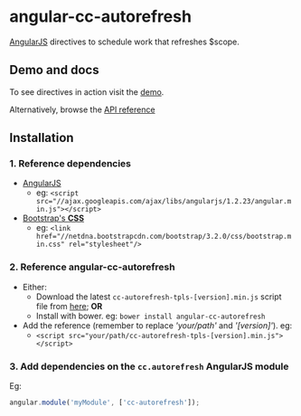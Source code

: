 angular-cc-autorefresh
======================

[AngularJS](http://angularjs.org/) directives to schedule work that refreshes $scope.

## Demo and docs

To see directives in action visit the [demo](http://projects.codingmonster.co.uk/angular-cc-autorefresh/).

Alternatively, browse the [API reference](http://projects.codingmonster.co.uk/angular-cc-autorefresh//ref-docs)

## Installation

### 1. Reference dependencies

- [AngularJS](http://angularjs.org/)
	- eg: `<script src="//ajax.googleapis.com/ajax/libs/angularjs/1.2.23/angular.min.js"></script>` 
- [Bootstrap's **CSS**](http://getbootstrap.com/)
	- eg: `<link href="//netdna.bootstrapcdn.com/bootstrap/3.2.0/css/bootstrap.min.css" rel="stylesheet"/>`

### 2. Reference **angular-cc-autorefresh**

- Either:
	- Download the latest `cc-autorefresh-tpls-[version].min.js` script file from [here](https://github.com/christianacca/angular-cc-autorefresh/tree/gh-pages); **OR**
	- Install with bower. eg: `bower install angular-cc-autorefresh`
- Add the reference (remember to replace *'your/path'* and *'[version]'*). eg:
    - `<script src="your/path/cc-autorefresh-tpls-[version].min.js"></script>`

### 3. Add dependencies on the `cc.autorefresh` AngularJS module

Eg:
```javascript
angular.module('myModule', ['cc-autorefresh']);
```


